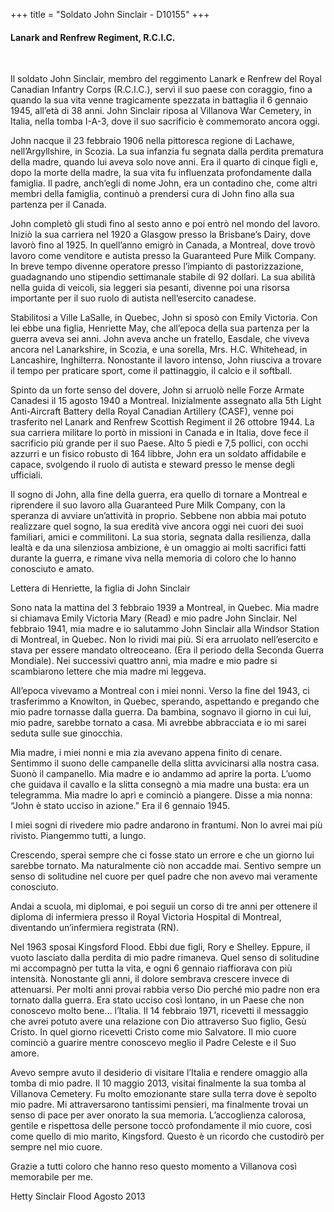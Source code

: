 +++
title = "Soldato John Sinclair - D10155"
+++

#### Lanark and Renfrew Regiment, R.C.I.C.
<br>


Il soldato John Sinclair, membro del reggimento Lanark e Renfrew del Royal Canadian Infantry Corps (R.C.I.C.), servì il suo paese con coraggio, fino a quando la sua vita venne tragicamente spezzata in battaglia il 6 gennaio 1945, all’età di 38 anni. John Sinclair riposa al Villanova War Cemetery, in Italia, nella tomba I-A-3, dove il suo sacrificio è commemorato ancora oggi.

John nacque il 23 febbraio 1906 nella pittoresca regione di Lachawe, nell’Argyllshire, in Scozia. La sua infanzia fu segnata dalla perdita prematura della madre, quando lui aveva solo nove anni. Era il quarto di cinque figli e, dopo la morte della madre, la sua vita fu influenzata profondamente dalla famiglia. Il padre, anch’egli di nome John, era un contadino che, come altri membri della famiglia, continuò a prendersi cura di John fino alla sua partenza per il Canada.

John completò gli studi fino al sesto anno e poi entrò nel mondo del lavoro. Iniziò la sua carriera nel 1920 a Glasgow presso la Brisbane’s Dairy, dove lavorò fino al 1925. In quell’anno emigrò in Canada, a Montreal, dove trovò lavoro come venditore e autista presso la Guaranteed Pure Milk Company. In breve tempo divenne operatore presso l’impianto di pastorizzazione, guadagnando uno stipendio settimanale stabile di 92 dollari. La sua abilità nella guida di veicoli, sia leggeri sia pesanti, divenne poi una risorsa importante per il suo ruolo di autista nell’esercito canadese.

Stabilitosi a Ville LaSalle, in Quebec, John si sposò con Emily Victoria. Con lei ebbe una figlia, Henriette May, che all’epoca della sua partenza per la guerra aveva sei anni. John aveva anche un fratello, Easdale, che viveva ancora nel Lanarkshire, in Scozia, e una sorella, Mrs. H.C. Whitehead, in Lancashire, Inghilterra. Nonostante il lavoro intenso, John riusciva a trovare il tempo per praticare sport, come il pattinaggio, il calcio e il softball.

Spinto da un forte senso del dovere, John si arruolò nelle Forze Armate Canadesi il 15 agosto 1940 a Montreal. Inizialmente assegnato alla 5th Light Anti-Aircraft Battery della Royal Canadian Artillery (CASF), venne poi trasferito nel Lanark and Renfrew Scottish Regiment il 26 ottobre 1944. La sua carriera militare lo portò in missioni in Canada e in Italia, dove fece il sacrificio più grande per il suo Paese. Alto 5 piedi e 7,5 pollici, con occhi azzurri e un fisico robusto di 164 libbre, John era un soldato affidabile e capace, svolgendo il ruolo di autista e steward presso le mense degli ufficiali.

Il sogno di John, alla fine della guerra, era quello di tornare a Montreal e riprendere il suo lavoro alla Guaranteed Pure Milk Company, con la speranza di avviare un’attività in proprio. Sebbene non abbia mai potuto realizzare quel sogno, la sua eredità vive ancora oggi nei cuori dei suoi familiari, amici e commilitoni. La sua storia, segnata dalla resilienza, dalla lealtà e da una silenziosa ambizione, è un omaggio ai molti sacrifici fatti durante la guerra, e rimane viva nella memoria di coloro che lo hanno conosciuto e amato.

Lettera di Henriette, la figlia di John Sinclair

Sono nata la mattina del 3 febbraio 1939 a Montreal, in Quebec. Mia madre si chiamava Emily Victoria Mary (Read) e mio padre John Sinclair.
Nel febbraio 1941, mia madre e io salutammo John Sinclair alla Windsor Station di Montreal, in Quebec. Non lo rividi mai più. Si era arruolato nell’esercito e stava per essere mandato oltreoceano. (Era il periodo della Seconda Guerra Mondiale).
Nei successivi quattro anni, mia madre e mio padre si scambiarono lettere che mia madre mi leggeva.

All’epoca vivevamo a Montreal con i miei nonni. Verso la fine del 1943, ci trasferimmo a Knowlton, in Quebec, sperando, aspettando e pregando che mio padre tornasse dalla guerra.
Da bambina, sognavo il giorno in cui lui, mio padre, sarebbe tornato a casa. Mi avrebbe abbracciata e io mi sarei seduta sulle sue ginocchia.

Mia madre, i miei nonni e mia zia avevano appena finito di cenare. Sentimmo il suono delle campanelle della slitta avvicinarsi alla nostra casa. Suonò il campanello. Mia madre e io andammo ad aprire la porta. L’uomo che guidava il cavallo e la slitta consegnò a mia madre una busta: era un telegramma. Mia madre lo aprì e cominciò a piangere. Disse a mia nonna: “John è stato ucciso in azione.” Era il 6 gennaio 1945.

I miei sogni di rivedere mio padre andarono in frantumi. Non lo avrei mai più rivisto. Piangemmo tutti, a lungo.

Crescendo, sperai sempre che ci fosse stato un errore e che un giorno lui sarebbe tornato. Ma naturalmente ciò non accadde mai.
Sentivo sempre un senso di solitudine nel cuore per quel padre che non avevo mai veramente conosciuto.

Andai a scuola, mi diplomai, e poi seguii un corso di tre anni per ottenere il diploma di infermiera presso il Royal Victoria Hospital di Montreal, diventando un’infermiera registrata (RN).

Nel 1963 sposai Kingsford Flood. Ebbi due figli, Rory e Shelley. Eppure, il vuoto lasciato dalla perdita di mio padre rimaneva.
Quel senso di solitudine mi accompagnò per tutta la vita, e ogni 6 gennaio riaffiorava con più intensità. Nonostante gli anni, il dolore sembrava crescere invece di attenuarsi.
Per molti anni provai rabbia verso Dio perché mio padre non era tornato dalla guerra. Era stato ucciso così lontano, in un Paese che non conoscevo molto bene… l’Italia. Il 14 febbraio 1971, ricevetti il messaggio che avrei potuto avere una relazione con Dio attraverso Suo figlio, Gesù Cristo. In quel giorno ricevetti Cristo come mio Salvatore. Il mio cuore cominciò a guarire mentre conoscevo meglio il Padre Celeste e il Suo amore.

Avevo sempre avuto il desiderio di visitare l’Italia e rendere omaggio alla tomba di mio padre.
Il 10 maggio 2013, visitai finalmente la sua tomba al Villanova Cemetery. Fu molto emozionante stare sulla terra dove è sepolto mio padre. Mi attraversarono tantissimi pensieri, ma finalmente trovai un senso di pace per aver onorato la sua memoria. L’accoglienza calorosa, gentile e rispettosa delle persone toccò profondamente il mio cuore, così come quello di mio marito, Kingsford.
Questo è un ricordo che custodirò per sempre nel mio cuore.

Grazie a tutti coloro che hanno reso questo momento a Villanova così memorabile per me.

Hetty Sinclair Flood
Agosto 2013
